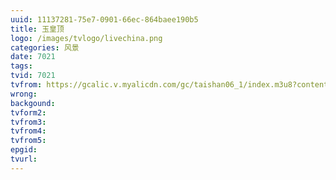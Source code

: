 ```yaml
---
uuid: 11137281-75e7-0901-66ec-864baee190b5
title: 玉皇顶
logo: /images/tvlogo/livechina.png
categories: 风景
date: 7021
tags:
tvid: 7021
tvfrom: https://gcalic.v.myalicdn.com/gc/taishan06_1/index.m3u8?contentid=2820180516001
wrong:
backgound:
tvform2:
tvfrom3:
tvfrom4:
tvfrom5:
epgid:
tvurl:
---
```

